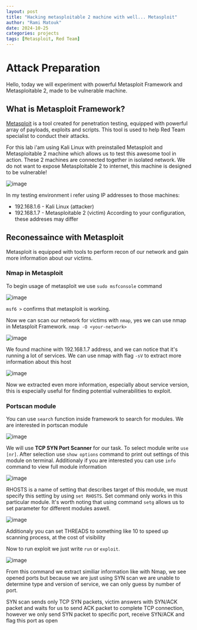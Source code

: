 ```yaml
---
layout: post
title: "Hacking metasploitable 2 machine with well... Metasploit"
author: "Rami Matouk"
date: 2024-10-25
categories: projects
tags: [Metasploit, Red Team]
---
```



# Attack Preparation

Hello, today we will experiment with powerful Metasploit Framework and Metasploitable 2, made to be vulnerable machine.

## What is Metasploit Framework?
[Metasploit](https://www.metasploit.com/) is a tool created for penetration testing, equipped with powerful array of payloads, exploits and scripts. This tool is used to help Red Team specialist to conduct their attacks.

For this lab i'am using Kali Linux with preinstalled Metasploit and Metasploitable 2 machine which allows us to test this awesome tool in action. These 2 machines are connected together in isolated network. We do not want to expose Metasploitable 2 to internet, this machine is designed to be vulnerable!

![image](https://github.com/user-attachments/assets/14bc7d8c-03a6-4761-b182-4c77c3eb5057)

In my testing environment i refer using IP addresses to those machines:
- 192.168.1.6 - Kali Linux (attacker)
- 192.168.1.7 - Metasploitable 2 (victim)
According to your configuration, these addreses may differ

## Reconessaince with Metasploit
Metasploit is equipped with tools to perform recon of our network and gain more information about our victims.

### Nmap in Metasploit

To begin usage of metasploit we use `sudo msfconsole` command

![image](https://github.com/user-attachments/assets/5fbfe0b5-9061-4c8e-aef7-5a538262b114)

`msf6 >` confirms that metasploit is working.

Now we can scan our network for victims with `nmap`, yes we can use nmap in Metasploit Framework.
```nmap -O <your-network>```

![image](https://github.com/user-attachments/assets/1143a876-dc19-40f0-a8f2-e091a9550a91)

We found machine with 192.168.1.7 address, and we can notice that it's running a lot of services. We can use nmap with flag `-sV` to extract more information about this host

![image](https://github.com/user-attachments/assets/084edb5d-cb68-432b-a36f-0b2b186b2777)

Now we extracted even more information, especially about service version, this is especially useful for finding potential vulnerabilities to exploit.

### Portscan module
You can use `search` function inside framework to search for modules. We are interested in portscan module

![image](https://github.com/user-attachments/assets/5435d8d0-cae9-4f99-8225-8a49b211965d)

We will use **TCP SYN Port Scanner** for our task. To select module write `use [nr]`. After selection use `show options` command to print out settings of this module on terminal. Additionaly if you are interested you can use `info` command to view full module information

![image](https://github.com/user-attachments/assets/fbaab1e9-357a-491f-80e1-3b1b8310a975)

RHOSTS is a name of setting that describes target of this module, we must specify this setting by using `set RHOSTS`. Set command only works in this particular module. It's worth noting that using command `setg` allows us to set parameter for different modules aswell. 

![image](https://github.com/user-attachments/assets/86c52691-096d-4210-ae0c-c9b031aa5804)

Additionaly you can set THREADS to something like 10 to speed up scanning process, at the cost of visibility

Now to run exploit we just write `run` or `exploit`.

![image](https://github.com/user-attachments/assets/cda95b80-b730-489e-b128-18ed0573c174)

From this  command we extract similiar information like with Nmap, we see opened ports but because we are just using SYN scan we are unable to determine type and version of service, we can only guess by number of port.

SYN scan sends only TCP SYN packets, victim answers with SYN/ACK packet and waits for us to send ACK packet to complete TCP connection, however we only send SYN packet to specific port, receive SYN/ACK and flag this port as open

